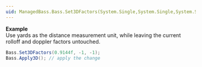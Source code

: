 ```yaml
---
uid: ManagedBass.Bass.Set3DFactors(System.Single,System.Single,System.Single)
---
```


**Example**  
Use yards as the distance measurement unit, while leaving the current rolloff and doppler factors untouched.

```csharp
Bass.Set3DFactors(0.9144f, -1, -1);
Bass.Apply3D(); // apply the change
```